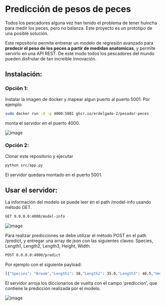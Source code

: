 # Predicción de pesos de peces

Todos los pescadores alguna vez han tenido el problema de tener huincha para medir los peces, pero no balanza. Este proyecto es un prototipo de una posible solución.

Este repositorio permite entrenar un modelo de regresión avanzado para **predecir el peso de los peces a partir de medidas anatomicas**, y permite servirlo en una API REST. De este modo todos los pescadores del mundo pueden disfrutar de tan increible innovación.

## Instalación:

### Opción 1:
Instalar la imagen de docker y mapear algun puerto al puerto 5001. Por ejemplo:

```bash
sudo docker run -d -p 4000:5001 ghcr.io/erdelgado-2/pesador-peces
```
monta el servidor en el puerto 4000.

![image](./img/docker.png)

### Opción 2:
Clonar este repositorio y ejecutar 

```bash
python src/app.py
```
El servidor quedara montado en el puerto 5001.

## Usar el servidor:

La información del modelo se puede leer en el path /model-info usando método GET.

```bash
GET 0.0.0.0:4000/model-info
```

![image](./img/test_get.png)

Para realizar predicciones se debe utilizar el método POST en el path /predict, y entregar una array de json con las siguientes claves:
Species, Length1, Length2, Length3, Height, Width.

```bash
POST 0.0.0.0:4000/predict
```
Por ejemplo con el siguiente payload:

```bash
[{"Species": "Bream","Length1": 38,"Length2": 35.0,"Length3": 40.5,"Height": 10,"Width": 5.589}]
```

El servidor arroja los diccionarios de vuelta con el campo 'prediccion', que contiene la predicción realizada por el modelo.

![image](./img/test_post.png)

